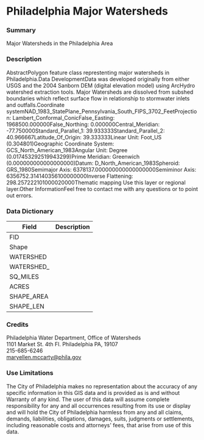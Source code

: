 # Philadelphia Major Watersheds

### Summary  

Major Watersheds in the Philadelphia Area

### Description  

AbstractPolygon feature class represtenting major watersheds in Philadelphia.Data DevelopmentData was developed originally from either USGS and the 2004 Sanborn DEM (digital elevation model) using ArcHydro watershed extraction tools. Major Watersheds are dissolved from subshed boundaries which reflect surface flow in relationship to stormwater inlets and outfalls.Coordinate systemNAD_1983_StatePlane_Pennsylvania_South_FIPS_3702_FeetProjection: Lambert_Conformal_ConicFalse_Easting: 1968500.000000False_Northing: 0.000000Central_Meridian: -77.750000Standard_Parallel_1: 39.933333Standard_Parallel_2: 40.966667Latitude_Of_Origin: 39.333333Linear Unit: Foot_US (0.304801)Geographic Coordinate System: GCS_North_American_1983Angular Unit: Degree (0.017453292519943299)Prime Meridian: Greenwich (0.000000000000000000)Datum: D_North_American_1983Spheroid: GRS_1980Semimajor Axis: 6378137.000000000000000000Semiminor Axis: 6356752.314140356100000000Inverse Flattening: 298.257222101000020000Thematic mapping Use this layer or regional layer.Other InformationFeel free to contact me with any questions or to point out errors.  

### Data Dictionary

| Field | Description  
| ----- | :----------:  
| FID |  
| Shape |  
| WATERSHED |  
| WATERSHED_ |  
| SQ_MILES |  
| ACRES |  
| SHAPE_AREA |  
| SHAPE_LEN |  


### Credits  

Philadelphia Water Department, Office of Watersheds  
1101 Market St. 4th Fl. Philadelphia PA, 19107  
215-685-6246  
maryellen.mccarty@phila.gov  


### Use Limitations  

The City of Philadelphia makes no representation about the accuracy of any specific information in this GIS data and is provided as is and without Warranty of any kind. The user of this data will assume complete responsibility for any and all occurrences resulting from its use or display and will hold the City of Philadelphia harmless from any and all claims, demands, liabilities, obligations, damages, suits, judgments or settlements, including reasonable costs and attorneys' fees, that arise from use of this data.